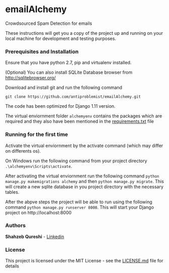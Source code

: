 # emailAlchemy
Crowdsourced Spam Detection for emails

These instructions will get you a copy of the project up and running on your local machine for development and testing purposes.

### Prerequisites and Installation

Ensure that you have python 2.7, pip and virtualenv installed.

(Optional) You can also install SQLite Database browser from http://sqlitebrowser.org/ 

Download and install git and run the following command
```
git clone https://github.com/antiproblemist/emailAlchemy.git
```
The code has been optimized for Django 1.11 version.

The virtual enviornment folder ```alchemyenv``` contains the packages which are required and they also have been mentioned in the [requirements.txt](requirements.txt) file

### Running for the first time

Activate the virtual enviornment by the activate command (which may differ on differents os).

On Windows run the following command from your project directory ```.\alchemyenv\Scripts\activate```.

After activating the virtual enviornment run the following command ```python manage.py makemigrations alchemy``` and then ```python manage.py migrate```. This will create a new sqlite database in you project directory with the necessary tables.

After the abpve steps the project will be able to run using the following command ```python manage.py runserver 8000```. This will start your Django project on http://localhost:8000

### Authors

**Shahzeb Qureshi** - [Linkedin](https://www.linkedin.com/in/shahzebq)


### License

This project is licensed under the MIT License - see the [LICENSE.md](LICENSE.md) file for details
